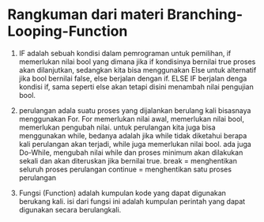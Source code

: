 # Rangkuman dari materi Branching-Looping-Function

1. IF adalah sebuah kondisi dalam pemrograman untuk pemilihan, if memerlukan nilai bool yang dimana jika if kondisinya bernilai true proses akan dilanjutkan, sedangkan kita bisa menggunakan Else untuk alternatif jika bool bernilai false, else berjalan dengan if. ELSE IF berjalan denga kondisi if, sama seperti else akan tetapi disini menambah nilai pengujian bool.

2. perulangan adala suatu proses yang dijalankan berulang kali bisasnaya menggunakan For. For memerlukan nilai awal,  memerlukan nilai bool, memerlukan pengubah nilai. untuk perulangan kita juga bisa menggunakan while, bedanya adalah jika while tidak diketahui berapa kali perulangan akan terjadi, while juga memerlukan nilai bool. ada juga Do-While, mengubah nilai while dan proses minimum akan dilakukan sekali dan akan diteruskan jika bernilai true.
break = menghentikan seluruh proses perulangan
continue = menghentikan satu proses perulangan

3. Fungsi (Function) adalah kumpulan kode yang dapat digunakan berukang kali. isi dari fungsi ini adalah kumpulan perintah yang dapat digunakan secara berulangkali. 